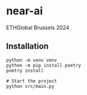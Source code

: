 # near-ai

ETHGlobal Brussels 2024

## Installation

```shell
python -m venv venv
python -m pip install poetry
poetry install

# Start the project
python src/main.py
```
